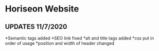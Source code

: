 # Horiseon Website 

## UPDATES 11/7/2020

*Semantic tags added
*SEO link fixed
*alt and title tags added
*css put in order of usage
*position and width of header changed
